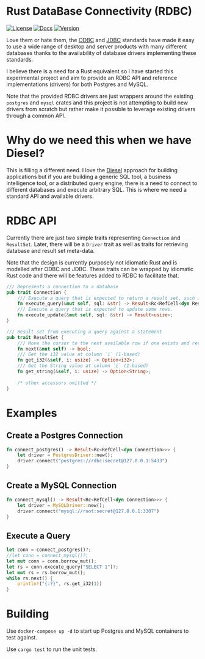 
# Rust DataBase Connectivity (RDBC)

[![License](https://img.shields.io/badge/License-Apache%202.0-blue.svg)](https://opensource.org/licenses/Apache-2.0)
[![Docs](https://docs.rs/rdbc/badge.svg)](https://docs.rs/rdbc)
[![Version](https://img.shields.io/crates/v/rdbc.svg)](https://crates.io/crates/rdbc)

Love them or hate them, the [ODBC](https://en.wikipedia.org/wiki/Open_Database_Connectivity) and [JDBC](https://en.wikipedia.org/wiki/Java_Database_Connectivity) standards have made it easy to use a wide range of desktop and server products with many different databases thanks to the availability of database drivers implementing these standards.

I believe there is a need for a Rust equivalent so I have started this experimental project and aim to provide an RDBC API and reference implementations (drivers) for both Postgres and MySQL. 

Note that the provided RDBC drivers are just wrappers around the existing `postgres` and `mysql` crates and this project is not attempting to build new drivers from scratch but rather make it possible to leverage existing drivers through a common API.

# Why do we need this when we have Diesel?

This is filling a different need. I love the [Diesel](https://diesel.rs/) approach for building applications but if you are building a generic SQL tool, a business intelligence tool, or a distributed query engine, there is a need to connect to different databases and execute arbitrary SQL. This is where we need a standard API and available drivers.

# RDBC API

Currently there are just two simple traits representing `Connection` and `ResultSet`. Later, there will be a `Driver` trait as well as traits for retrieving database and result set meta-data.

Note that the design is currently purposely not idiomatic Rust and is modelled after ODBC and JDBC. These traits can be wrapped by idiomatic Rust code and there will be features added to RDBC to facilitate that.

```rust
/// Represents a connection to a database
pub trait Connection {
    /// Execute a query that is expected to return a result set, such as a `SELECT` statement
    fn execute_query(&mut self, sql: &str) -> Result<Rc<RefCell<dyn ResultSet + '_>>>;
    /// Execute a query that is expected to update some rows.
    fn execute_update(&mut self, sql: &str) -> Result<usize>;
}

/// Result set from executing a query against a statement
pub trait ResultSet {
    /// Move the cursor to the next available row if one exists and return true if it does
    fn next(&mut self) -> bool;
    /// Get the i32 value at column `i` (1-based)
    fn get_i32(&self, i: usize) -> Option<i32>;
    /// Get the String value at column `i` (1-based)
    fn get_string(&self, i: usize) -> Option<String>;
    
    /* other accessors omitted */
}
```

# Examples

## Create a Postgres Connection

```rust
fn connect_postgres() -> Result<Rc<RefCell<dyn Connection>>> {
    let driver = PostgresDriver::new();
    driver.connect("postgres://rdbc:secret@127.0.0.1:5433")
}
```

## Create a MySQL Connection

```rust
fn connect_mysql() -> Result<Rc<RefCell<dyn Connection>>> {
    let driver = MySQLDriver::new();
    driver.connect("mysql://root:secret@127.0.0.1:3307")
}
```

## Execute a Query

```rust
let conn = connect_postgres()?;
//let conn = connect_mysql()?;
let mut conn = conn.borrow_mut();
let rs = conn.execute_query("SELECT 1")?;
let mut rs = rs.borrow_mut();
while rs.next() {
    println!("{:?}", rs.get_i32(1))
}
```

# Building

Use `docker-compose up -d` to start up Postgres and MySQL containers to test against.

Use `cargo test` to run the unit tests.

